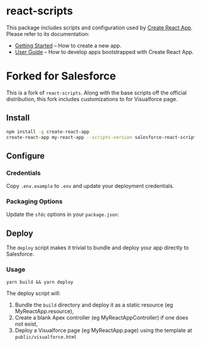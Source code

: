 # react-scripts

This package includes scripts and configuration used by [Create React App](https://github.com/facebookincubator/create-react-app).<br>
Please refer to its documentation:

* [Getting Started](https://github.com/facebookincubator/create-react-app/blob/master/README.md#getting-started) – How to create a new app.
* [User Guide](https://github.com/facebookincubator/create-react-app/blob/master/packages/react-scripts/template/README.md) – How to develop apps bootstrapped with Create React App.

# Forked for Salesforce

This is a fork of `react-scripts`. Along with the base scripts off the official
distribution, this fork includes customizations to for Visualforce page.

## Install

```bash
npm install -g create-react-app
create-react-app my-react-app --scripts-version salesforce-react-scripts
```

## Configure

### Credentials
Copy `.env.example` to `.env` and update your deployment credentials.

### Packaging Options

Update the `sfdc` options in your `package.json`:




## Deploy

The `deploy` script makes it trivial to bundle and deploy your app directly to Salesforce.

### Usage

`yarn build && yarn deploy`

The deploy script will:

1) Bundle the `build` directory and deploy it as a static resource (eg MyReactApp.resource),
2) Create a blank Apex controller (eg MyReactAppController) if one does not exist,
3) Deploy a Visualforce page (eg MyReactApp.page) using the template at `public/visualforce.html`
